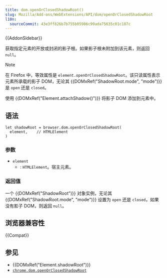 ```yaml
---
title: dom.openOrClosedShadowRoot()
slug: Mozilla/Add-ons/WebExtensions/API/dom/openOrClosedShadowRoot
l10n:
  sourceCommit: 43e3ff826b7b755b05986c99ada75635c01c187c
---
```


{{AddonSidebar}}

获取指定元素的开放或封闭的影子根。如果影子根未附加到该元素，则返回 `null`。

> [!NOTE]
> 在 Firefox 中，等效属性是 `element.openOrClosedShadowRoot`。该只读属性表示元素所承载的影子 DOM，无论其 {{DOMxRef("ShadowRoot.mode", "mode")}} 是 `open` 还是 `closed`。
>
> 使用 {{DOMxRef("Element.attachShadow()")}} 将影子 DOM 添加到元素中。

## 语法

```js-nolint
let shadowRoot = browser.dom.openOrClosedShadowRoot(
  element,    // HTMLElement
)
```

### 参数

- `element`
  - : `HTMLElement`。宿主元素。

### 返回值

一个 {{DOMxRef("ShadowRoot")}} 对象实例，无论其 {{DOMxRef("ShadowRoot.mode", "mode")}} 设置为 `open` 还是 `closed`，如果没有影子 DOM，则返回 `null`。

## 浏览器兼容性

{{Compat}}

## 参见

- {{DOMxRef("Element.shadowRoot")}}
- [`chrome.dom.openOrClosedShadowRoot`](https://developer.chrome.com/docs/extensions/reference/dom/#method-openOrClosedShadowRoot)
